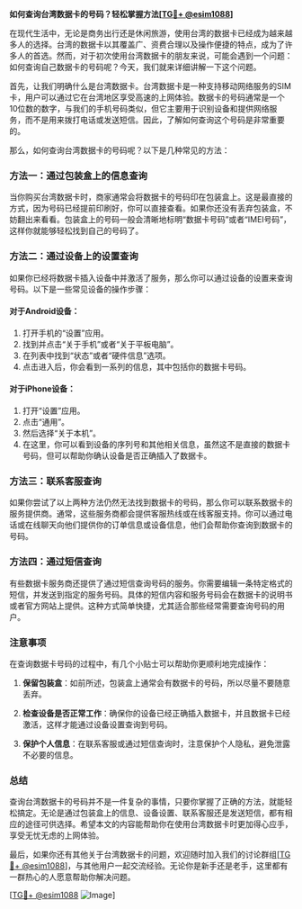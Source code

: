 **如何查询台湾数据卡的号码？轻松掌握方法[[TG💪+ @esim1088](https://t.me/s/esim1088)]**

在现代生活中，无论是商务出行还是休闲旅游，使用台湾的数据卡已经成为越来越多人的选择。台湾的数据卡以其覆盖广、资费合理以及操作便捷的特点，成为了许多人的首选。然而，对于初次使用台湾数据卡的朋友来说，可能会遇到一个问题：如何查询自己数据卡的号码呢？今天，我们就来详细讲解一下这个问题。

首先，让我们明确什么是台湾数据卡。台湾数据卡是一种支持移动网络服务的SIM卡，用户可以通过它在台湾地区享受高速的上网体验。数据卡的号码通常是一个10位数的数字，与我们的手机号码类似，但它主要用于识别设备和提供网络服务，而不是用来拨打电话或发送短信。因此，了解如何查询这个号码是非常重要的。

那么，如何查询台湾数据卡的号码呢？以下是几种常见的方法：

### 方法一：通过包装盒上的信息查询

当你购买台湾数据卡时，商家通常会将数据卡的号码印在包装盒上。这是最直接的方式，因为号码已经提前印刷好，你可以直接查看。如果你还没有丢弃包装盒，不妨翻出来看看。包装盒上的号码一般会清晰地标明“数据卡号码”或者“IMEI号码”，这样你就能够轻松找到自己的号码了。

### 方法二：通过设备上的设置查询

如果你已经将数据卡插入设备中并激活了服务，那么你可以通过设备的设置来查询号码。以下是一些常见设备的操作步骤：

#### 对于Android设备：
1. 打开手机的“设置”应用。
2. 找到并点击“关于手机”或者“关于平板电脑”。
3. 在列表中找到“状态”或者“硬件信息”选项。
4. 点击进入后，你会看到一系列的信息，其中包括你的数据卡号码。

#### 对于iPhone设备：
1. 打开“设置”应用。
2. 点击“通用”。
3. 然后选择“关于本机”。
4. 在这里，你可以看到设备的序列号和其他相关信息，虽然这不是直接的数据卡号码，但可以帮助你确认设备是否正确插入了数据卡。

### 方法三：联系客服查询

如果你尝试了以上两种方法仍然无法找到数据卡的号码，那么你可以联系数据卡的服务提供商。通常，这些服务商都会提供客服热线或在线客服支持。你可以通过电话或在线聊天向他们提供你的订单信息或设备信息，他们会帮助你查询到数据卡的号码。

### 方法四：通过短信查询

有些数据卡服务商还提供了通过短信查询号码的服务。你需要编辑一条特定格式的短信，并发送到指定的服务号码。具体的短信内容和服务号码会在数据卡的说明书或者官方网站上提供。这种方式简单快捷，尤其适合那些经常需要查询号码的用户。

### 注意事项

在查询数据卡号码的过程中，有几个小贴士可以帮助你更顺利地完成操作：

1. **保留包装盒**：如前所述，包装盒上通常会有数据卡的号码，所以尽量不要随意丢弃。
   
2. **检查设备是否正常工作**：确保你的设备已经正确插入数据卡，并且数据卡已经激活，这样才能通过设备设置查询到号码。

3. **保护个人信息**：在联系客服或通过短信查询时，注意保护个人隐私，避免泄露不必要的信息。

### 总结

查询台湾数据卡的号码并不是一件复杂的事情，只要你掌握了正确的方法，就能轻松搞定。无论是通过包装盒上的信息、设备设置、联系客服还是发送短信，都有相应的途径可供选择。希望本文的内容能帮助你在使用台湾数据卡时更加得心应手，享受无忧无虑的上网体验。

最后，如果你还有其他关于台湾数据卡的问题，欢迎随时加入我们的讨论群组[[TG💪+ @esim1088](https://t.me/s/esim1088)]，与其他用户一起交流经验。无论你是新手还是老手，这里都有一群热心的人愿意帮助你解决问题。

[[TG💪+ @esim1088](https://t.me/s/esim1088) ![Image](https://i.postimg.cc/4NQfJmqS/Snipaste-2025-05-13-00-14-12.png)]